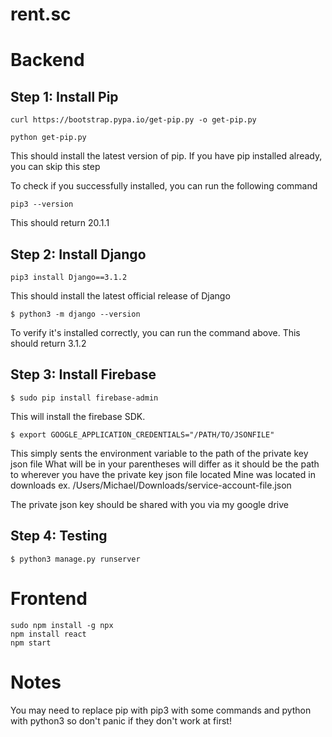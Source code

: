 # rent.sc

# Backend


## Step 1: Install Pip

```
curl https://bootstrap.pypa.io/get-pip.py -o get-pip.py

python get-pip.py
```

This should install the latest version of pip. If you have pip installed already, you can skip this step

To check if you successfully installed, you can run the following command

```
pip3 --version
```
This should return 20.1.1

## Step 2: Install Django
```
pip3 install Django==3.1.2
```
This should install the latest official release of Django
```
$ python3 -m django --version
```

To verify it's installed correctly, you can run the command above. This should return 3.1.2

## Step 3: Install Firebase

```
$ sudo pip install firebase-admin
```

This will install the firebase SDK. 

```
$ export GOOGLE_APPLICATION_CREDENTIALS="/PATH/TO/JSONFILE"
```
This simply sents the environment variable to the path of the private key json file
What will be in your parentheses will differ as it should be the path to wherever you have the private key json file located
Mine was located in downloads ex. /Users/Michael/Downloads/service-account-file.json

The private json key should be shared with you via my google drive


## Step 4: Testing 

```
$ python3 manage.py runserver
```


# Frontend
```
sudo npm install -g npx 
npm install react
npm start
```


# Notes

You may need to replace pip with pip3 with some commands and python with python3 so don't panic if they don't work at first! 




